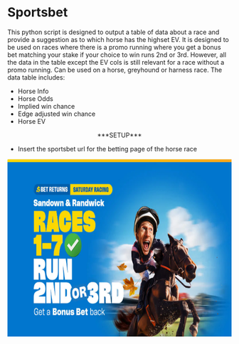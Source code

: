 # Sportsbet
This python script is designed to output a table of data about a race and provide a suggestion as to which horse has the highset EV. It is designed to be used on races where there is a promo running where you get a bonus bet matching your stake if your choice to win runs 2nd or 3rd. However, all the data in the table except the EV cols is still relevant for a race without a promo running. Can be used on a horse, greyhound or harness race. The data table includes:

+ Horse Info
+ Horse Odds
+ Implied win chance
+ Edge adjusted win chance
+ Horse EV

<div align="center">
  ***SETUP***
</div>

+ Insert the sportsbet url for the betting page of the horse race

<img align="center" alt="Horse Race Promo Banner" width="800" height="400" src="res\Bonus Bet Image.png">
